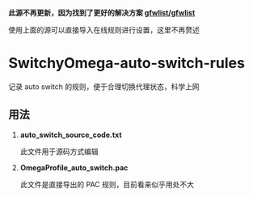 **此源不再更新，因为找到了更好的解决方案 [gfwlist/gfwlist](https://github.com/gfwlist/gfwlist)**

使用上面的源可以直接导入在线规则进行设置，这里不再赘述

# SwitchyOmega-auto-switch-rules

记录 auto switch 的规则，便于合理切换代理状态，科学上网

## 用法

1. **auto_switch_source_code.txt**

    此文件用于源码方式编辑

2. **OmegaProfile_auto_switch.pac**

    此文件是直接导出的 PAC 规则，目前看来似乎用处不大
